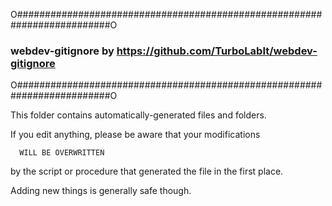 O#########################################################################O
### webdev-gitignore by https://github.com/TurboLabIt/webdev-gitignore ###
O#########################################################################O

This folder contains automatically-generated files and folders.

If you edit anything, please be aware that your modifications

      WILL BE OVERWRITTEN 
      
by the script or procedure that generated the file in the first
place.

Adding new things is generally safe though.
